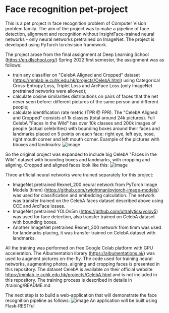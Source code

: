 # Face recognition pet-project

This is a pet project in face recognition problem of Computer Vision problem family. The aim of the project was to make a pipeline of face detection, alignment and  recognition without InsightFace-trained neural networks - only neural networks pretrained on ImageNet. The project is developed using PyTorch torchvision framework.

The project arose from the final assignment at Deep Learning School (https://en.dlschool.org/) Spring 2022 first semester, the assignment was as follows: 
- train any classifier on "CelebA Aligned and Cropped" dataset (https://mmlab.ie.cuhk.edu.hk/projects/CelebA.html) using Categorical Cross-Entropy Loss, Triplet Loss and ArcFace Loss (only ImageNet pretrained networks were allowed);
- calculate cosine similarities distributions on pairs of faces that the net never seen before: different pictures of the same person and different people;
- calculate identification rate metric (TPR @ FPR).
The "CelebA Aligned and Cropped" consists of 1k classes (total around 24k pictures). Full CelebA "Faces in the Wild" has over 10k classes and 200k images of people (actual celebrities) with bounding boxes around their faces and landmarks placed on 5 points on each face: right eye, left eye, nose, right mouth corner and left mouth corner.
Example of the pictures with bboxes and landmarks:
![image](https://user-images.githubusercontent.com/89016122/184662355-9353ab9c-81d1-431d-b51a-6a35df813fd9.png)

So the original project was expanded to include big CelebA "Faces in the Wild" dataset with bounding boxes and landmarks, with cropping and aligning. 
Cropped and aligned faces look like this:
![image](https://user-images.githubusercontent.com/89016122/184663974-e4b337fd-667e-4375-84cc-33f45ebcb99c.png)

Three artificial neural networks were trained separately for this project:
- ImageNet pretrained Rexnet_200 neural network from PyTorch Image Models (timm) (https://github.com/rwightman/pytorch-image-models) was used for classification and embedding calculation. The network was transfer trained on the CelebA faces dataset described above using CCE and ArcFace losses.
- ImageNet pretrained YOLOv5m (https://github.com/ultralytics/yolov5) was used for face detection, also transfer trained on CelebA dataset with bounding boxes.
- Another ImageNet pretrained Rexnet_200 network from timm was used for landmarks placing, it was transfer trained on CelebA dataset with landmarks.

All the training was performed on free Google Colab platform with GPU acceleration. The Albumentation library (https://albumentations.ai/) was used to augment pictures on-the-fly. The code used for training neural networks, augmenting photos, aligning and cropping faces is presented in this repository. The dataset CelebA is available on their official website https://mmlab.ie.cuhk.edu.hk/projects/CelebA.html and is not included in this repository. The training process is described in details in /training/README.md

The next step is to build a web-application that will demonstrate the face recognition pipeline as follows:
![image](https://user-images.githubusercontent.com/89016122/184847603-f1e2c0cb-f699-411a-b1cf-6da11eabad7a.png)
An application will be built using Flask-RESTful
